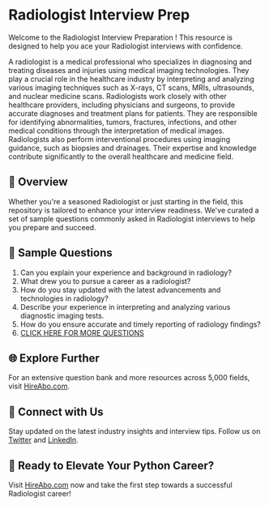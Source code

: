 # Radiologist Interview Prep

Welcome to the Radiologist Interview Preparation ! This resource is designed to help you ace your Radiologist interviews with confidence.

A radiologist is a medical professional who specializes in diagnosing and treating diseases and injuries using medical imaging technologies. They play a crucial role in the healthcare industry by interpreting and analyzing various imaging techniques such as X-rays, CT scans, MRIs, ultrasounds, and nuclear medicine scans. Radiologists work closely with other healthcare providers, including physicians and surgeons, to provide accurate diagnoses and treatment plans for patients. They are responsible for identifying abnormalities, tumors, fractures, infections, and other medical conditions through the interpretation of medical images. Radiologists also perform interventional procedures using imaging guidance, such as biopsies and drainages. Their expertise and knowledge contribute significantly to the overall healthcare and medicine field.

## 🚀 Overview

Whether you're a seasoned Radiologist or just starting in the field, this repository is tailored to enhance your interview readiness. We've curated a set of sample questions commonly asked in Radiologist interviews to help you prepare and succeed.

## 📝 Sample Questions

1. Can you explain your experience and background in radiology?
2. What drew you to pursue a career as a radiologist?
3. How do you stay updated with the latest advancements and technologies in radiology?
4. Describe your experience in interpreting and analyzing various diagnostic imaging tests.
5. How do you ensure accurate and timely reporting of radiology findings?
6. [CLICK HERE FOR MORE QUESTIONS](https://hireabo.com/job/2_1_7/Radiologist)

## 🌐 Explore Further

For an extensive question bank and more resources across 5,000 fields, visit [HireAbo.com](https://www.hireabo.com).

## 📱 Connect with Us

Stay updated on the latest industry insights and interview tips. Follow us on [Twitter](https://twitter.com/hireabo) and [LinkedIn](https://www.linkedin.com/in/hire-abo-3609972a8/).

## 🚀 Ready to Elevate Your Python Career?

Visit [HireAbo.com](https://www.hireabo.com) now and take the first step towards a successful Radiologist career!